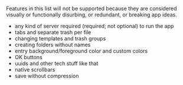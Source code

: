 Features in this list will not be supported because they are considered visually or functionally disurbing, or redundant, or breaking app ideas.

- any kind of server required (required; not optional) to run the app
- tabs and separate trash per file
- changing templates and trash groups
- creating folders without names
- entry background/foreground color and custom colors
- OK buttons
- uuids and other tech stuff like that
- native scrollbars
- save without compression